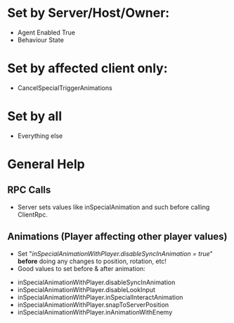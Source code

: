 # Set by Server/Host/Owner:
- Agent Enabled True
- Behaviour State

# Set by affected client only:
- CancelSpecialTriggerAnimations

# Set by all
- Everything else

# General Help

## RPC Calls
- Server sets values like inSpecialAnimation and such before calling ClientRpc.

## Animations (Player affecting other player values)
- Set "*inSpecialAnimationWithPlayer.disableSyncInAnimation = true*" **before** doing any changes to position, rotation, etc!
- Good values to set before & after animation:
* inSpecialAnimationWithPlayer.disableSyncInAnimation
* inSpecialAnimationWithPlayer.disableLookInput
* inSpecialAnimationWithPlayer.inSpecialInteractAnimation
* inSpecialAnimationWithPlayer.snapToServerPosition
* inSpecialAnimationWithPlayer.inAnimationWithEnemy